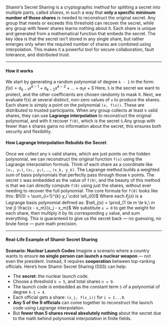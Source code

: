 Shamir’s Secret Sharing is a cryptographic method for splitting a secret into multiple parts, called _shares_, in such a way that **only a specific minimum number of those shares** is needed to reconstruct the original secret. Any group that meets or exceeds this threshold can recover the secret, while any group with fewer shares learns nothing about it.
Each share is unique and generated from a mathematical function that embeds the secret. The key idea is that the secret isn’t stored in any single share, but rather emerges only when the required number of shares are combined using interpolation. This makes it a powerful tool for secure collaboration, fault tolerance, and distributed trust.


<hr class="hr-light"/>

#### **How it works**
We start by generating a random polynomial of degree `k - 1` in the form: $f(x) = a_{k-1}x^{k-1} + a_{k-2}x^{k-2} + \dots + a_1x + S$
Here, `S` is the secret we want to protect, and the other coefficients are chosen randomly to mask it. Next, we evaluate f(x) at several distinct, non-zero values of `x` to produce the shares. Each share is simply a point on the polynomial `(x, f(x))`. These are distributed to trusted participants. When any group collects at least `k` valid shares, they can use **Lagrange interpolation** to reconstruct the original polynomial, and with it recover `f(0)`, which is the secret `S`.Any group with fewer than `k` shares gains no information about the secret, this ensures both security and flexibility.

#### **How Lagrange Interpolation Rebuilds the Secret**
Once we collect any `k` valid shares, which are just points on the hidden polynomial, we can reconstruct the original function `f(x)` using the Lagrange interpolation formula. Think of each share as a coordinate like `(x₁, y₁)`, `(x₂, y₂)`, ..., `(x_k, y_k)`. The Lagrange method builds a weighted sum of basis polynomials that perfectly pass through those `k` points.
The secret `S` was embedded as the value of `f(0)`, and the beauty of this method is that we can directly compute `f(0)` using just the shares, without ever needing to recover the full polynomial.
The core formula for `f(0)` looks like this:
$f(0) = \sum_{i=1}^{k} y_i \cdot \ell_i(0)$
Where each $ℓ_j(x)$ is a Lagrange basis polynomial defined as:
$\ell_j(x) = \prod_{1 \le m \le k,\ m \ne j} \frac{x - x_m}{x_j - x_m}$
We substitute `x = 0` to get the weight for each share, then multiply it by its corresponding `y` value, and sum everything. This is guaranteed to give us the secret back — no guessing, no brute force — pure math precision.


<hr class="hr-light"/>

#### **Real-Life Example of Shamir Secret Sharing**
**Scenario: Nuclear Launch Codes**
Imagine a scenario where a country wants to ensure **no single person can launch a nuclear weapon** — not even the president. Instead, it requires **cooperation** between top-ranking officials.
Here’s how Shamir Secret Sharing (SSS) can help:
- The **secret**: the nuclear launch code.
- Choose a threshold `k = 5`, and total shares `n = 9`.
- The launch code is embedded as the constant term `S` of a polynomial of degree `k-1 = 4`.
- Each official gets a share: `(x_i, f(x_i))` for `i = 1...9`.
- **Any 5 of the 9 officials** can come together to reconstruct the launch code using Lagrange interpolation.
- But **fewer than 5 shares reveal absolutely nothing** about the secret due to the math behind polynomial interpolation in finite fields.